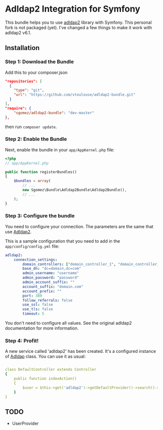 # Adldap2 Integration for Symfony

This bundle helps you to use [adldap2](https://github.com/Adldap2/Adldap2) library with Symfony.
This personal fork is not packaged (yet). I've changed a few things to make it work with adldap2 v6.1.

## Installation

### Step 1: Download the Bundle

Add this to your composer.json

```json
"repositories": [
  {
    "type": "git",
    "url": "https://github.com/vtoulouse/adldap2-bundle.git"
  }
],
"require": {
    "sgomez/adldap2-bundle": "dev-master"
},
```
then run `composer update`.

### Step 2: Enable the Bundle

Next, enable the bundle in your `app/AppKernel.php` file:

```php
<?php
// app/AppKernel.php

public function registerBundles()
{
    $bundles = array(
        // ...
        new Sgomez\Bundle\Adldap2Bundle\Adldap2Bundle(),
        // ...
    );
}
```

### Step 3: Configure the bundle

You need to configure your connection. The parameters are the same that use
 [Adldap2](https://github.com/Adldap2/Adldap2/blob/v6.1/docs/CONFIGURATION.md).
 
This is a sample configuration that you need to add in the `app/config/config.yml` file:

```yaml
adldap2:
    connection_settings:
        domain_controllers: ["domain_controller_1", "domain_controller_2"]
        base_dn: "dc=domain,dc=com"
        admin_username: "username"
        admin_password: "password"
        admin_account_suffix: ""
        account_suffix: "domain.com"
        account_prefix: ""
        port: 389
        follow_referrals: false
        use_ssl: false
        use_tls: false
        timeout: 5

```

You don't need to configure all values. See the original adldap2 documentation for more information.

### Step 4: Profit!

A new service called 'adldap2' has been created. It's a configured instance of [Adldap](https://github.com/Adldap2/Adldap2/blob/v6.1/src/Adldap.php)
 class. You can use it as usual:
 
```yaml

class DefaultController extends Controller
{
    public function indexAction()
    {
        $user = $this->get('adldap2')->getDefaultProvider()->search()->users()->find('username');
    }
}
```

## TODO

* UserProvider
